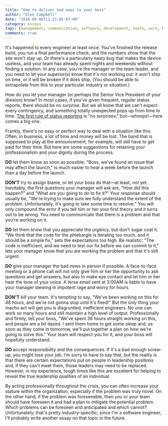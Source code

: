 ```yaml
---
title: "How to deliver bad news to your boss"
author: "Glen Campbell"
date: "2010-09-06T11:23:05-07:00"
category: essays
tags: [management, communication, software, development, howto, work, business]
comments: true
---
```

It's happened to every engineer at least once. You've finished the
release build, you run a final performance check, and the numbers
show that the site won't stay up. Or there's a particularly nasty
bug that makes the device useless, and your team has already spent
nights and weekends without finding a solution. In any case, you're
the manager or the team leader, and you need to let your superior(s)
know that it's not working out: it won't ship on time, or it will
be broken if it does ship. (You should be able to extrapolate from
this to your particular industry or situation.)

How do you let your manager (or perhaps the Senior Vice President
of your division) know? In most cases, if you've given frequent,
regular status reports, there should be no surprise. But we all
know that we can't expect every contingency, and something totally
unexpected pops up from time to time. [The first rule of status
reporting](http://glen-campbell.com/articles/how-to-give-a-status-report.html)
is "no surprises," but&mdash;whoops!&mdash;here comes a big one.

Frankly, there's no easy or perfect way to deal with a situation
like this. Often, in business, a lot of time and money will be lost.
The band that is supposed to play at the announcement, for example,
will still have to get paid for their time. But here are some
suggestions for retaining your professionalism and your dignity
during the process.

**DO** let them know as soon as possible. "Boss, we've found an
issue that may affect the launch," is much easier to hear a week
before the launch than a day before the launch.

**DON'T** try to assign blame, or let your boss do that&mdash;at
least, not yet. Inevitably, the first questions your manager will
ask are, "How did this happen?" and "What are you going to do to
fix it?" Your response should usually be, "We're trying to make
sure we fully understand the extent of the problem. Unfortunately,
it's going to take some time to resolve." You will only compound
the error if you tell him or her your first theory and it turns out
to be wrong. You need to communicate that there is a problem and
that you're working on it.

**DO** let them know that you appreciate the urgency, but don't
sugar coat it. "We think that the code for the phlebargle is iterating
too much, and it should be a simple fix," sets the expectations too
high. Be realistic: "The code is inefficient, and we need to test
our fix before we can commit to it," lets your manager know that
you are working the problem and that it's still urgent.

**DO** give your manager the bad news in person if possible. A
face-to-face meeting or a phone call will not only give him or her
the opportunity to ask questions and get answers, but also to make
eye contact and let him or her hear the tone of your voice. A terse
email sent at 3:00AM is liable to have your manager stewing in
impotent rage and worry for hours.

**DON'T** kill your team. It's tempting to say, "We've been working
on this for 48 hours, and we're not gonna stop until it's fixed!"
But the only thing your macho act will get you is disgruntled,
inefficient engineers. No one can work so many hours and still
maintain a high level of output. Professionally and firmly, tell
your boss, "We've spent 36 hours straight working on this, and
people are a bit dazed. I sent them home to get some sleep and, as
soon as they come in tomorrow, we'll put together a plan on how
we're going to solve this." Your team will respect you for it, and
your boss will hopefully understand.

**DO** accept responsibility and the consequences. If it's a bad
enough screw-up, you might lose your job. I'm sorry to have to say
that, but the reality is that there are certain expectations put
on people in leadership positions and, if they can't meet them,
those leaders may need to be replaced. However, in my experience,
tough times like this are excellent for helping to reveal the true
leadership qualities of an individual.

By acting professionally throughout the crisis, you can often
increase your stature within the organization, especially if the
problem was truly novel. On the other hand, if the problem was
foreseeable, then you or your team should have foreseen it and had
a plan to mitigate the potential problem. Which problems can be
foreseen and anticipated and which cannot? Unfortunately, that's
pretty industry-specific; since I'm a software engineer, I'll
probably write another essay on that topic in the future.


